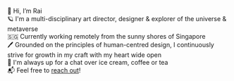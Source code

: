 👋 Hi, I’m Rai<br>
🪐 I'm a multi-disciplinary art director, designer & explorer of the universe & metaverse<br>
🇸🇬 Currently working remotely from the sunny shores of Singapore<br>
🖊 Grounded on the principles of human-centred design, I continuously strive for growth in my craft with my heart wide open<br>
🍦 I'm always up for a chat over ice cream, coffee or tea<br>
📬 Feel free to <a href="https://rrrrrai.com/about" target="_blank">reach out</a>!

<!---
rrrrrai/rrrrrai is a ✨ special ✨ repository because its `README.md` (this file) appears on your GitHub profile.
You can click the Preview link to take a look at your changes.
--->
